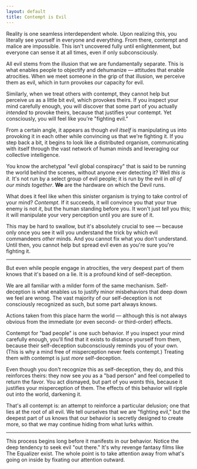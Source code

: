 ```yaml
---
layout: default
title: Contempt is Evil
---
```


Reality is one seamless interdependent whole. Upon realizing this, you literally see yourself in everyone and everything. From there, contempt and malice are impossible. This isn't uncovered fully until enlightenment, but everyone can sense it at all times, even if only subconsciously.

All evil stems from the illusion that we are fundamentally separate. This is what enables people to objectify and dehumanize — attitudes that enable atrocities. When we meet someone in the grip of that illusion, we perceive them as evil, which in turn provokes _our_ capacity for evil.

Similarly, when we treat others with contempt, they cannot help but perceive _us_ as a little bit evil, which provokes theirs. If you inspect your mind carefully enough, you will discover that some part of you actually _intended_ to provoke theirs, because that justifies your contempt. Yet consciously, you will feel like you're "fighting evil."

From a certain angle, it appears as though _evil itself_ is manipulating us into provoking it in each other while convincing us that we're fighting it. If you step back a bit, it begins to look like a distributed organism, communicating with itself through the vast network of human minds and leveraging our collective intelligence.

You know the archetypal "evil global conspiracy" that is said to be running the world behind the scenes, without anyone ever detecting it? Well _this is it._ It's not run by a select group of evil people; it is run by the evil in _all of our minds together_. **We** are the hardware on which the Devil runs.

What does it feel like when this sinister organism is trying to take control of your mind? _Contempt._ If it succeeds, it will convince you that your true enemy is not _it_, but the human standing before you. It won't just _tell_ you this; it will manipulate your very perception until you are sure of it.

This may be hard to swallow, but it's absolutely crucial to see — because only once you see it will you understand the trick by which evil commandeers _other_ minds. And you cannot fix what you don't understand. Until then, you cannot help but spread evil even as you're sure you're fighting it.



---


But even while people engage in atrocities, the very deepest part of them knows that it's based on a lie. It is a profound kind of self-deception.

We are all familiar with a milder form of the same mechanism. Self-deception is what enables us to justify minor misbehaviors that deep down we feel are wrong. The vast majority of our self-deception is not consciously recognized as such, but some part always knows.

Actions taken from this place harm the world — although this is not always obvious from the immediate (or even second- or third-order) effects.

Contempt for "bad people" is one such behavior. If you inspect your mind carefully enough, you'll find that it exists to distance yourself from them, because their self-deception subconsciously reminds you of your own. (This is why a mind free of misperception never feels contempt.) Treating them with contempt is just _more_ self-deception.

Even though you don't recognize this as self-deception, they do, and this reinforces theirs: they now see _you_ as a "bad person" and feel compelled to return the favor. You act dismayed, but part of you _wants_ this, because it justifies your misperception of them. The effects of this behavior will ripple out into the world, darkening it.

That's all contempt is: an attempt to reinforce a particular delusion; one that lies at the root of all evil. We tell ourselves that we are "fighting evil," but the deepest part of us knows that our behavior is secretly designed to create more, so that we may continue hiding from what lurks within.

---

This process begins long before it manifests in our behavior. Notice the deep tendency to seek evil "out there." It's why revenge fantasy films like The Equalizer exist. The whole point is to take attention away from what's going on inside by fixating our attention outward.








